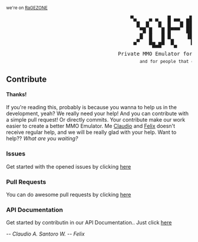 <sup>we're on [RaGEZONE](https://forum.ragezone.com/f331/yupi-6-rosylin-mysql-based-1087279/)</sup>
<pre>
                                        ▀▄    ▄ ▄   █ ▄▄  ▄█   ▄ 
                                          █  █   █  █   █ ██  █  
                                           ▀█ █   █ █▀▀▀  ██ █   
                                           █  █   █ █     ▐█ █   
                                         ▄▀   █▄ ▄█  █     ▐     
                                               ▀▀▀    ▀      ▀   
                                    Private MMO Emulator for Good Guys!
                                           <sub>and for people that donate!</sub>
</pre>

## Contribute

#### Thanks!
If you're reading this, probably is because you wanna to help us in the development, yeah? 
We really need your help! And you can contribute with a simple pull request! Or directly commits. 
Your contribute make our work easier to create a better MMO Emulator. 
Me [Claudio](https://github.com/sant0ro) and [Felix](https://github.com/TheDoct0r11) doesn't receive regular help, 
and we will be really glad with your help. Want to help??
_What are you waiting?_

### Issues
Get started with the opened issues by clicking [here](https://github.com/sant0ro/yupi/issues)

### Pull Requests
You can do awesome pull requests by clicking [here](https://github.com/sant0ro/yupi/pulls)

### API Documentation
Get started by contributin in our API Documentation.. Just click [here](https://github.com/sant0ro/yupi/wiki)

-- <i>Claudio A. Santoro W.</i> 
-- <i>Felix</i>
